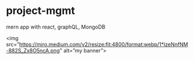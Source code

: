 # project-mgmt
mern app with react, graphQL, MongoDB

<img src=”https://miro.medium.com/v2/resize:fit:4800/format:webp/1*lzeNnfNM-882S_Zx8O5ncA.png" alt=”my banner”>
